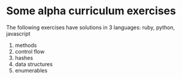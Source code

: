 # Some alpha curriculum exercises

The following exercises have solutions in 3 languages: ruby, python, javascript
1. methods
2. control flow
3. hashes
4. data structures
5. enumerables
